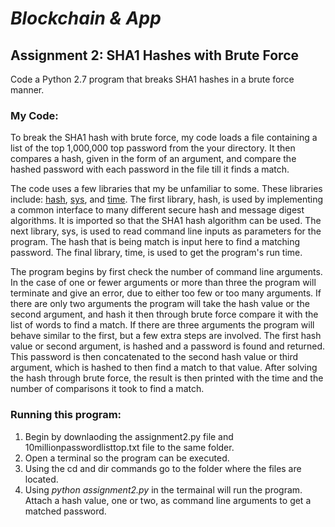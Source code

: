 # *Blockchain & App*

## Assignment 2: SHA1 Hashes with Brute Force
Code a Python 2.7 program that breaks SHA1 hashes in a brute force manner.

### My Code:
To break the SHA1 hash with brute force, my code loads a file containing a list of the top 1,000,000 top password from the your directory. It then compares a hash, given in the form of an argument, and compare the hashed password with each password in the file till it finds a match.

The code uses a few libraries that my be unfamiliar to some. These libraries include: [hash](https://docs.python.org/2/library/hashlib.html), [sys](https://docs.python.org/2/library/sys.html), and [time](https://docs.python.org/2/library/time.html). The first library, hash, is used by implementing a common interface to many different secure hash and message digest algorithms. It is imported so that the SHA1 hash algorithm can be used. The next library, sys, is used to read command line inputs as parameters for the program. The hash that is being match is input here to find a matching password. The final library, time, is used to get the program's run time.

The program begins by first check the number of command line arguments. In the case of one or fewer arguments or more than three the program will terminate and give an error, due to either too few or too many arguments. If there are only two arguments the program will take the hash value or the second argument, and hash it then through brute force compare it with the list of words to find a match. If there are three arguments the program will behave similar to the first, but a few extra steps are involved. The first hash value or second argument, is hashed and a password is found and returned. This password is then concatenated to the second hash value or third argument, which is hashed to then find a match to that value. After solving the hash through brute force, the result is then printed with the time and the number of comparisons it took to find a match.

### Running this program:
1. Begin by downlaoding the assignment2.py file and 10millionpasswordlisttop.txt file to the same folder.
2. Open a terminal so the program can be executed. 
3. Using the cd and dir commands go to the folder where the files are located. 
4. Using *python assignment2.py* in the termainal will run the program. Attach a hash value, one or two, as command line arguments to get a matched password.
